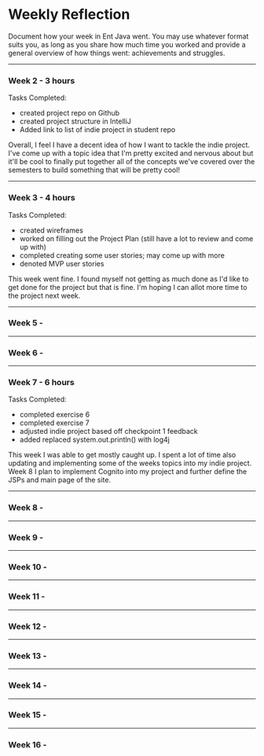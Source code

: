 # Weekly Reflection

Document how your week in Ent Java went. You may use whatever format suits you, 
as long as you share how much time you worked and provide a general overview of 
how things went: achievements and struggles.

---

### Week 2 - 3 hours

Tasks Completed:
* created project repo on Github
* created project structure in IntelliJ
* Added link to list of indie project in student repo

Overall, I feel I have a decent idea of how I want to tackle the indie project.  
I've come up with a topic idea that I'm pretty excited and nervous about but it'll
be cool to finally put together all of the concepts we've covered over the semesters
to build something that will be pretty cool!

---

### Week 3 - 4 hours

Tasks Completed:
* created wireframes
* worked on filling out the Project Plan (still have a lot to review and come up with)
* completed creating some user stories; may come up with more
* denoted MVP user stories

This week went fine.  I found myself not getting as much done as I'd like to get done for 
the project but that is fine.  I'm hoping I can allot more time to the project next week.

---

### Week 5 - 

---

### Week 6 - 

---

### Week 7 - 6 hours

Tasks Completed:
* completed exercise 6
* completed exercise 7
* adjusted indie project based off checkpoint 1 feedback
* added replaced system.out.println() with log4j

This week I was able to get mostly caught up.  I spent a lot of time also updating 
and implementing some of the weeks topics into my indie project.  Week 8 I plan to 
implement Cognito into my project and further define the JSPs and main page of the site.

---

### Week 8 - 

---

### Week 9 - 

---

### Week 10 - 

---

### Week 11 - 

---

### Week 12 - 

---

### Week 13 - 

---

### Week 14 - 

---

### Week 15 - 

---

### Week 16 - 